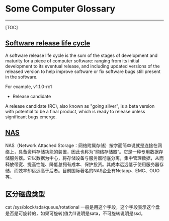 

# Some Computer Glossary
---
[TOC]

## [Software release life cycle](https://en.wikipedia.org/wiki/Software_release_life_cycle)

A software release life cycle is the sum of the stages of development and maturity for a piece of computer software: ranging from its initial development to its eventual release, and including updated versions of the released version to help improve software or fix software bugs still present in the software.


For example, v1.1.0-rc1

* Release candidate

A release candidate (RC), also known as "going silver", is a beta version with potential to be a final product, which is ready to release unless significant bugs emerge. 

## [NAS](https://baike.baidu.com/item/NAS/3465615)

NAS（Network Attached Storage：网络附属存储）按字面简单说就是连接在网络上，具备资料存储功能的装置，因此也称为“网络存储器”。它是一种专用数据存储服务器。它以数据为中心，将存储设备与服务器彻底分离，集中管理数据，从而释放带宽、提高性能、降低总拥有成本、保护投资。其成本远远低于使用服务器存储，而效率却远远高于后者。目前国际著名的NAS企业有Netapp、EMC、OUO等。


## 区分磁盘类型

cat /sys/block/sda/queue/rotational 
一般是用这个字段，这个字段表示这个盘是否是可旋转的，如果可旋转(值为1)说明是sata，不可旋转说明是ssd。
